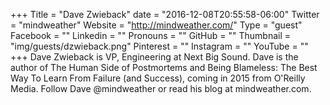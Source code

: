 +++
Title = "Dave Zwieback"
date = "2016-12-08T20:55:58-06:00"
Twitter = "mindweather"
Website = "http://mindweather.com/"
Type = "guest"
Facebook = ""
Linkedin = ""
Pronouns = ""
GitHub = ""
Thumbnail = "img/guests/dzwieback.png"
Pinterest = ""
Instagram = ""
YouTube = ""
+++
Dave Zwieback is VP, Engineering at Next Big Sound. Dave is the author of The Human Side of Postmortems and Being Blameless: The Best Way To Learn From Failure (and Success), coming in 2015 from O&#39;Reilly Media. Follow Dave @mindweather or read his blog at mindweather.com.
